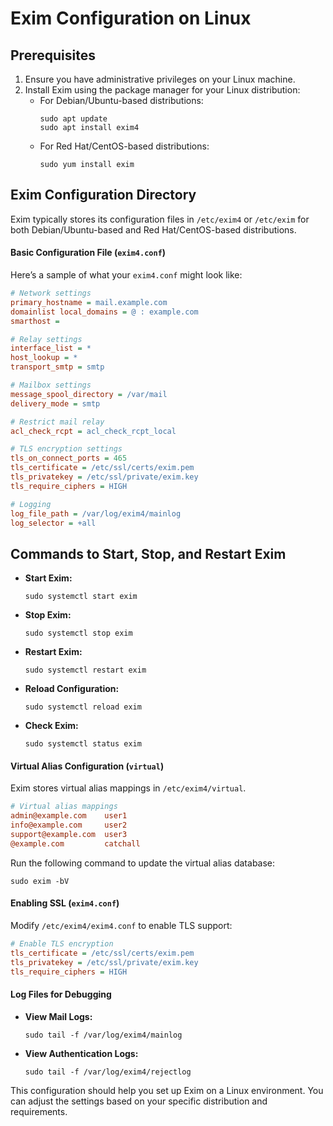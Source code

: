 # Exim Configuration on Linux

## Prerequisites
1. Ensure you have administrative privileges on your Linux machine.
2. Install Exim using the package manager for your Linux distribution:
   - For Debian/Ubuntu-based distributions:
     ```shell
     sudo apt update
     sudo apt install exim4
     ```
   - For Red Hat/CentOS-based distributions:
     ```shell
     sudo yum install exim
     ```

## Exim Configuration Directory
Exim typically stores its configuration files in `/etc/exim4` or `/etc/exim` for both Debian/Ubuntu-based and Red Hat/CentOS-based distributions.

#### Basic Configuration File (`exim4.conf`)

Here’s a sample of what your `exim4.conf` might look like:

```ini
# Network settings
primary_hostname = mail.example.com
domainlist local_domains = @ : example.com
smarthost = 

# Relay settings
interface_list = *
host_lookup = *
transport_smtp = smtp

# Mailbox settings
message_spool_directory = /var/mail
delivery_mode = smtp

# Restrict mail relay
acl_check_rcpt = acl_check_rcpt_local

# TLS encryption settings
tls_on_connect_ports = 465
tls_certificate = /etc/ssl/certs/exim.pem
tls_privatekey = /etc/ssl/private/exim.key
tls_require_ciphers = HIGH

# Logging
log_file_path = /var/log/exim4/mainlog
log_selector = +all
``` 

## Commands to Start, Stop, and Restart Exim

- **Start Exim:**
  ```shell
  sudo systemctl start exim
  ```
- **Stop Exim:**
  ```shell
  sudo systemctl stop exim
  ```
- **Restart Exim:**
  ```shell
  sudo systemctl restart exim
  ```
- **Reload Configuration:**
  ```shell
  sudo systemctl reload exim
  ```
- **Check Exim:**
  ```shell
  sudo systemctl status exim
  ```

#### Virtual Alias Configuration (`virtual`)
Exim stores virtual alias mappings in `/etc/exim4/virtual`.

```ini
# Virtual alias mappings
admin@example.com    user1
info@example.com     user2
support@example.com  user3
@example.com         catchall
```

Run the following command to update the virtual alias database:
```shell
sudo exim -bV
```

#### Enabling SSL (`exim4.conf`)

Modify `/etc/exim4/exim4.conf` to enable TLS support:

```ini
# Enable TLS encryption
tls_certificate = /etc/ssl/certs/exim.pem
tls_privatekey = /etc/ssl/private/exim.key
tls_require_ciphers = HIGH
```

#### Log Files for Debugging

- **View Mail Logs:**
  ```shell
  sudo tail -f /var/log/exim4/mainlog
  ```
- **View Authentication Logs:**
  ```shell
  sudo tail -f /var/log/exim4/rejectlog
  ```

This configuration should help you set up Exim on a Linux environment. You can adjust the settings based on your specific distribution and requirements.
